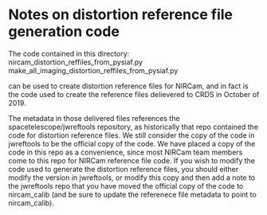 # Notes on distortion reference file generation code

The code contained in this directory:
nircam_distortion_reffiles_from_pysiaf.py
make_all_imaging_distortion_reffiles_from_pysiaf.py

can be used to create distortion reference files for NIRCam, and in fact is the
code used to create the reference files delievered to CRDS in October of 2019.

The metadata in those delivered files references the spacetelescope/jwreftools
repository, as historically that repo contained the code for distortion reference files.
We still consider the copy of the code in jwreftools to be the official copy of the
code. We have placed a copy of the code in this repo as a convenience, since most
NIRCam team members come to this repo for NIRCam reference file code. If you wish
to modify the code used to generate the distortion reference files, you should
either modify the version in jwreftools, or modify this copy and then add a note
to the jwreftools repo that you have moved the official copy of the code to
nircam_calib (and be sure to update the referenece file metadata to point to
nircam_calib).
